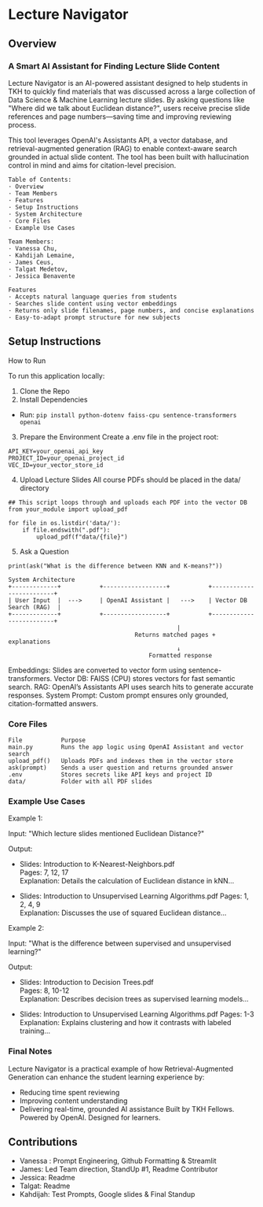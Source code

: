 # Lecture Navigator
## Overview
### A Smart AI Assistant for Finding Lecture Slide Content
 
Lecture Navigator is an AI-powered assistant designed to help students in TKH to quickly find materials that was discussed across a large collection of Data Science & Machine Learning lecture slides. By asking questions like "Where did we talk about Euclidean distance?", users receive precise slide references and page numbers—saving time and improving reviewing process.
 
This tool leverages OpenAI's Assistants API, a vector database, and retrieval-augmented generation (RAG) to enable context-aware search grounded in actual slide content. The tool has been built with hallucination control in mind and aims for citation-level precision.

```
Table of Contents:
· Overview
· Team Members
· Features
· Setup Instructions
· System Architecture
· Core Files
· Example Use Cases
```
```
Team Members:
· Vanessa Chu,
· Kahdijah Lemaine,
· James Ceus,
· Talgat Medetov,
· Jessica Benavente
```
```
Features
· Accepts natural language queries from students
· Searches slide content using vector embeddings
· Returns only slide filenames, page numbers, and concise explanations
· Easy-to-adapt prompt structure for new subjects
```
## Setup Instructions
 
How to Run
 
To run this application locally:
1. Clone the Repo
2. Install Dependencies

- Run:
`pip install python-dotenv faiss-cpu sentence-transformers openai`
 
3. Prepare the Environment
Create a .env file in the project root:
```
API_KEY=your_openai_api_key
PROJECT_ID=your_openai_project_id
VEC_ID=your_vector_store_id
```

4. Upload Lecture Slides
All course PDFs should be placed in the data/ directory
```
## This script loops through and uploads each PDF into the vector DB
from your_module import upload_pdf
 
for file in os.listdir('data/'):
    if file.endswith(".pdf"):
        upload_pdf(f"data/{file}")
```
5. Ask a Question
```
print(ask("What is the difference between KNN and K-means?"))
```

```
System Architecture
+-------------+           +------------------+           +-------------------------+
| User Input  |  --->     | OpenAI Assistant |   --->    | Vector DB Search (RAG)  |
+-------------+           +------------------+           +-------------------------+
                                                |
                                    Returns matched pages + explanations
                                                ↓
                                        Formatted response
```

Embeddings: Slides are converted to vector form using sentence-transformers.
Vector DB: FAISS (CPU) stores vectors for fast semantic search.
RAG: OpenAI’s Assistants API uses search hits to generate accurate responses.
System Prompt: Custom prompt ensures only grounded, citation-formatted answers.
 
### Core Files
```
File           Purpose
main.py        Runs the app logic using OpenAI Assistant and vector search
upload_pdf()   Uploads PDFs and indexes them in the vector store
ask(prompt)    Sends a user question and returns grounded answer
.env           Stores secrets like API keys and project ID
data/          Folder with all PDF slides
```
 
### Example Use Cases
Example 1:

Input:
"Which lecture slides mentioned Euclidean Distance?"

Output:
+ Slides: Introduction to K-Nearest-Neighbors.pdf  
  Pages: 7, 12, 17  
  Explanation: Details the calculation of Euclidean distance in kNN...
 
+ Slides: Introduction to Unsupervised Learning Algorithms.pdf 
  Pages: 1, 2, 4, 9  
  Explanation: Discusses the use of squared Euclidean distance...

Example 2:

Input:
"What is the difference between supervised and unsupervised learning?"

Output:
+ Slides: Introduction to Decision Trees.pdf  
  Pages: 8, 10-12  
  Explanation: Describes decision trees as supervised learning models...
 
+ Slides: Introduction to Unsupervised Learning Algorithms.pdf 
  Pages: 1-3  
  Explanation: Explains clustering and how it contrasts with labeled training...
 
### Final Notes
Lecture Navigator is a practical example of how Retrieval-Augmented Generation can enhance the student learning experience by:
- Reducing time spent reviewing
- Improving content understanding
- Delivering real-time, grounded AI assistance
Built by TKH Fellows. Powered by OpenAI. Designed for learners.


## Contributions
- Vanessa : Prompt Engineering, Github Formatting & Streamlit
- James: Led Team direction, StandUp #1, Readme Contributor
- Jessica: Readme
- Talgat: Readme
- Kahdijah: Test Prompts, Google slides & Final Standup
